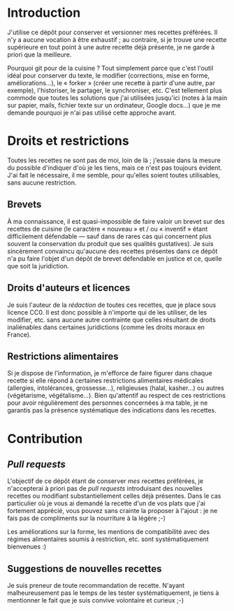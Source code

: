 # Introduction

J'utilise ce dépôt pour conserver et versionner mes recettes préférées. Il n'y a aucune vocation à être exhaustif ; au contraire, si je trouve une recette supérieure en tout point à une autre recette déjà présente, je ne garde à priori que la meilleure.

Pourquoi git pour de la cuisine ? Tout simplement parce que c'est l'outil idéal pour conserver du texte, le modifier (corrections, mise en forme, améliorations…), le « forker » (créer une recette à partir d'une autre, par exemple), l'historiser, le partager, le synchroniser, etc. C'est tellement plus commode que toutes les solutions que j'ai utilisées jusqu'ici (notes à la main sur papier, mails, fichier texte sur un ordinateur, Google docs…) que je me demande pourquoi je n'ai pas utilisé cette approche avant.

# Droits et restrictions

Toutes les recettes ne sont pas de moi, loin de là ; j'essaie dans la mesure du possible d'indiquer d'où je les tiens, mais ce n'est pas toujours évident. J'ai fait le nécessaire, il me semble, pour qu'elles soient toutes utilisables, sans aucune restriction.

## Brevets

À ma connaissance, il est quasi-impossible de faire valoir un brevet sur des recettes de cuisine (le caractère « nouveau » et / ou « inventif » étant difficilement défendable — sauf dans de rares cas qui concernent plus souvent la conservation du produit que ses qualités gustatives). Je suis sincèrement convaincu qu'aucune des recettes présentes dans ce dépôt n'a pu faire l'objet d'un dépôt de brevet défendable en justice et ce, quelle que soit la juridiction.

## Droits d'auteurs et licences

Je suis l'auteur de la *rédaction* de toutes ces recettes, que je place sous licence CC0. Il est donc possible à n'importe qui de les utiliser, de les modifier, etc. sans aucune autre contrainte que celles résultant de droits inaliénables dans certaines juridictions (comme les droits moraux en France).

## Restrictions alimentaires

Si je dispose de l'information, je m'efforce de faire figurer dans chaque recette si elle répond à certaines restrictions alimentaires médicales (allergies, intolérances, grossesse…), religieuses (halal, kasher…) ou autres (végétarisme, végétalisme…). Bien qu'attentif au respect de ces restrictions pour avoir régulièrement des personnes concernées à ma table, je ne garantis pas la présence systématique des indications dans les recettes.

# Contribution

## *Pull requests*

L'objectif de ce dépôt étant de conserver *mes* recettes préférées, je n'accepterai à priori pas de *pull requests* introduisant des nouvelles recettes ou modifiant substantiellement celles déjà présentes. Dans le cas particulier où je vous ai demandé la recette d'un de vos plats que j'ai fortement apprécié, vous pouvez sans crainte la proposer à l'ajout : je ne fais pas de compliments sur la nourriture à la légère ;-)

Les améliorations sur la forme, les mentions de compatibilité avec des régimes alimentaires soumis à restriction, etc. sont systématiquement bienvenues :)

## Suggestions de nouvelles recettes

Je suis preneur de toute recommandation de recette. N'ayant malheureusement pas le temps de les tester systématiquement, je tiens à mentionner le fait que je suis convive volontaire et curieux ;-)
